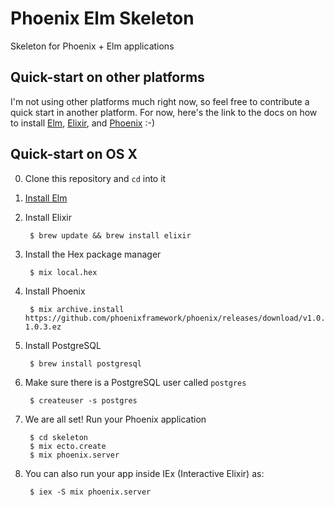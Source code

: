 # Phoenix Elm Skeleton

Skeleton for Phoenix + Elm applications

## Quick-start on other platforms

I'm not using other platforms much right now, so feel free to contribute a
quick start in another platform. For now, here's the link to the docs on how to install
 [Elm](http://elm-lang.org/install),
 [Elixir](http://elixir-lang.org/install.html), and
 [Phoenix](http://www.phoenixframework.org/docs/installation) :-)


## Quick-start on OS X

0. Clone this repository and `cd` into it

0. [Install Elm](http://elm-lang.org/install)

1. Install Elixir

        $ brew update && brew install elixir


2. Install the Hex package manager

        $ mix local.hex


3. Install Phoenix

        $ mix archive.install https://github.com/phoenixframework/phoenix/releases/download/v1.0.3/phoenix_new-1.0.3.ez


4. Install PostgreSQL

        $ brew install postgresql


5. Make sure there is a PostgreSQL user called `postgres`

        $ createuser -s postgres


6. We are all set! Run your Phoenix application

        $ cd skeleton
        $ mix ecto.create
        $ mix phoenix.server


7. You can also run your app inside IEx (Interactive Elixir) as:

        $ iex -S mix phoenix.server
